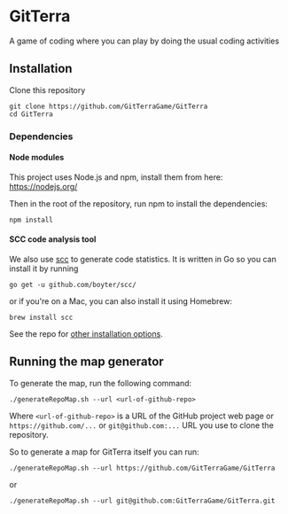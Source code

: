 # GitTerra

A game of coding where you can play by doing the usual coding activities

## Installation

Clone this repository

```
git clone https://github.com/GitTerraGame/GitTerra
cd GitTerra
```

### Dependencies

#### Node modules

This project uses Node.js and npm, install them from here:
https://nodejs.org/

Then in the root of the repository, run npm to install the dependencies:

```
npm install
```

#### SCC code analysis tool

We also use [scc](https://github.com/boyter/scc) to generate code statistics. It is written in Go so you can install it by running

```
go get -u github.com/boyter/scc/
```

or if you're on a Mac, you can also install it using Homebrew:

```
brew install scc
```

See the repo for [other installation options](https://github.com/boyter/scc#install).

## Running the map generator

To generate the map, run the following command:

```
./generateRepoMap.sh --url <url-of-github-repo>
```

Where `<url-of-github-repo>` is a URL of the GitHub project web page or `https://github.com/...` or `git@github.com:...` URL you use to clone the repository.

So to generate a map for GitTerra itself you can run:

```
./generateRepoMap.sh --url https://github.com/GitTerraGame/GitTerra
```

or

```
./generateRepoMap.sh --url git@github.com:GitTerraGame/GitTerra.git
```
